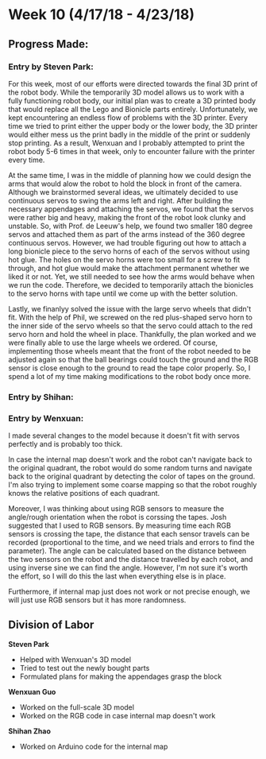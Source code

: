 # Week 10 (4/17/18 - 4/23/18)

## Progress Made:

### Entry by Steven Park:
For this week, most of our efforts were directed towards the final 3D print of the robot body. While the temporarily 3D model allows us to work with a fully functioning robot body, our initial plan was to create a 3D printed body that would replace all the Lego and Bionicle parts entirely.
Unfortunately, we kept encountering an endless flow of problems with the 3D printer. Every time we tried to print either the upper body or the lower body, the 3D printer would either mess us the print badly in the middle of the print or suddenly stop printing. 
As a result, Wenxuan and I probably attempted to print the robot body 5-6 times in that week, only to encounter failure with the printer every time.

At the same time, I was in the middle of planning how we could design the arms that would alow the robot to hold the block in front of the camera.
Although we brainstormed several ideas, we ultimately decided to use continuous servos to swing the arms left and right. After building the necessary appendages and attaching the servos, we found that the servos were rather big and heavy, making the front of the robot look clunky and unstable.
So, with Prof. de Leeuw's help, we found two smaller 180 degree servos and attached them as part of the arms instead of the 360 degree continuous servos. However, we had trouble figuring out how to attach a long bionicle piece to the servo horns of each of the servos without using hot glue.
The holes on the servo horns were too small for a screw to fit through, and hot glue would make the attachment permanent whether we liked it or not.
Yet, we still needed to see how the arms would behave when we run the code. Therefore, we decided to temporarily attach the bionicles to the servo horns with tape until we come up with the better solution.

Lastly, we finanlyy solved the issue with the large servo wheels that didn't fit. With the help of Phil, we screwed on the red plus-shaped servo horn to the inner side of the servo wheels so that the servo could attach to the red servo horn and hold the wheel in place.
Thankfully, the plan worked and we were finally able to use the large wheels we ordered. Of course, implementing those wheels meant that the front of the robot needed to be adjusted again so that the ball bearings could touch the ground and the RGB sensor is close enough to the ground to read the tape color properly.
So, I spend a lot of my time making modifications to the robot body once more.

### Entry by Shihan:

### Entry by Wenxuan:
I made several changes to the model because it doesn't fit with servos perfectly and is probably too thick.

In case the internal map doesn't work and the robot can't navigate back to the original quadrant, the robot would do some random turns and navigate back to the original quadrant by detecting the color of tapes on the ground. I'm also trying to implement some coarse mapping so that the robot roughly knows the relative positions of each quadrant.

Moreover, I was thinking about using RGB sensors to measure the angle/rough orientation when the robot is corssing the tapes. Josh suggested that I used to RGB sensors. By measuring time each RGB sensors is crossing the tape, the distance that each sensor travels can be recorded (proportional to the time, and we need trials and errors to find the parameter). The angle can be calculated based on the distance between the two sensors on the robot and the distance travelled by each robot, and using inverse sine we can find the angle. However, I'm not sure it's worth the effort, so I will do this the last when everything else is in place.

Furthermore, if internal map just does not work or not precise enough, we will just use RGB sensors but it has more randomness.

## Division of Labor
**Steven Park**
- Helped with Wenxuan's 3D model
- Tried to test out the newly bought parts
- Formulated plans for making the appendages grasp the block

**Wenxuan Guo**
- Worked on the full-scale 3D model
- Worked on the RGB code in case internal map doesn't work

**Shihan Zhao**
- Worked on Arduino code for the internal map
